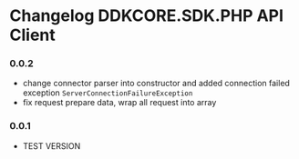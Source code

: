 Changelog DDKCORE.SDK.PHP API Client
====================================

### 0.0.2
- change connector parser into constructor and added connection failed exception `ServerConnectionFailureException`
- fix request prepare data, wrap all request into array

### 0.0.1
- TEST VERSION
